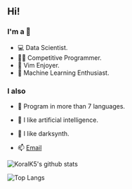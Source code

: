 ## Hi!

### I'm a 👋

- 💻 Data Scientist.
- 👨‍💻 Competitive Programmer.
- 📜 Vim Enjoyer.
- 🤖 Machine Learning Enthusiast.

### I also
- 🐍 Program in more than 7 languages.
- 🧠 I like artificial intelligence.
- 🎵 I like darksynth.

- 📫 [Email](kulacoglukoral@gmail.com)

![KoralK5's github stats](https://github-readme-stats.vercel.app/api?username=KoralK5&show_icons=true&theme=gruvbox)

![Top Langs](https://github-readme-stats.vercel.app/api/top-langs/?username=KoralK5&show_icons=true&theme=gruvbox)

